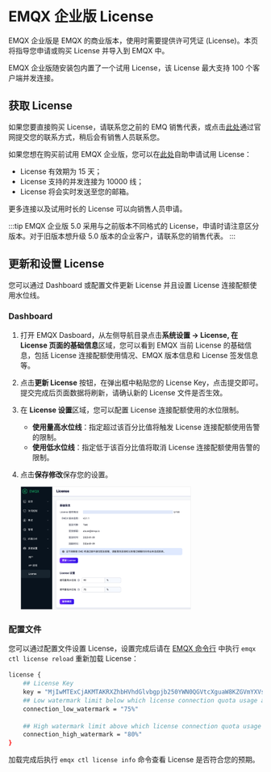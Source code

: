 # EMQX 企业版 License

EMQX 企业版是 EMQX 的商业版本，使用时需要提供许可凭证 (License)。本页将指导您申请或购买 License 并导入到 EMQX 中。

EMQX 企业版随安装包内置了一个试用 License，该 License 最大支持 100 个客户端并发连接。

## 获取 License

如果您要直接购买 License，请联系您之前的 EMQ 销售代表，或点击[此处](https://www.emqx.com/zh/contact?product=emqx&channel=apply-Licenses)通过官网提交您的联系方式，稍后会有销售人员联系您。

如果您想在购买前试用 EMQX 企业版，您可以在[此处](https://www.emqx.com/zh/apply-licenses/emqx)自助申请试用 License：

- License 有效期为 15 天；
- License 支持的并发连接为 10000 线；
- License 将会实时发送至您的邮箱。

更多连接以及试用时长的 License 可以向销售人员申请。

:::tip
EMQX 企业版 5.0 采用与之前版本不同格式的 License，申请时请注意区分版本。对于旧版本想升级 5.0 版本的企业客户，请联系您的销售代表。
:::

## 更新和设置 License 

您可以通过 Dashboard 或配置文件更新 License 并且设置 License 连接配额使用水位线。

### Dashboard 

1. 打开 EMQX Dasboard，从左侧导航目录点击**系统设置 **-> **License**, 在 **License** 页面的**基础信息**区域，您可以看到 EMQX 当前 License 的基础信息，包括 License 连接配额使用情况、EMQX 版本信息和 License 签发信息等。

2. 点击**更新 License** 按钮，在弹出框中粘贴您的 License Key，点击提交即可。提交完成后页面数据将刷新，请确认新的 License 文件是否生效。

3. 在 **License 设置**区域，您可以配置 License 连接配额使用的水位限制。
   - **使用量高水位线**：指定超过该百分比值将触发 License 连接配额使用告警的限制。
   - **使用低水位线**：指定低于该百分比值将取消 License 连接配额使用告警的限制。

4. 点击**保存修改**保存您的设置。

   <img src="./assets/license.png" alt="license" style="zoom:33%;" />

### 配置文件

您可以通过配置文件设置 License，设置完成后请在 [EMQX 命令行](../admin/cli.md) 中执行 `emqx ctl license reload` 重新加载 License：

```bash
license {
    ## License Key
    key = "MjIwMTExCjAKMTAKRXZhbHVhdGlvbgpjb250YWN0QGVtcXguaW8KZGVmYXVsdAoyMDIzMDEwOQoxODI1CjEwMAo=.MEUCIG62t8W15g05f1cKx3tA3YgJoR0dmyHOPCdbUxBGxgKKAiEAhHKh8dUwhU+OxNEaOn8mgRDtiT3R8RZooqy6dEsOmDI="
    ## Low watermark limit below which license connection quota usage alarms are deactivated
    connection_low_watermark = "75%"

    ## High watermark limit above which license connection quota usage alarms are activated
    connection_high_watermark = "80%"
}
```

加载完成后执行 `emqx ctl license info` 命令查看 License 是否符合您的预期。

<!-- 您也可以通过环境变量 `EMQX_LICENSE__KEY` 变量名设置您的 License。TODO 确认是否可以 reload -->